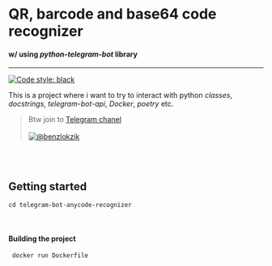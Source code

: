 # QR, barcode and base64 code recognizer

#### w/ using _python-telegram-bot_ library

---

[![Code style: black](https://img.shields.io/badge/code%20style-black-000000.svg)](https://github.com/psf/black)

This is a project where i want to try to interact with python _classes_, _docstrings_, _telegram-bot-api_, _Docker_,
_poetry_ etc.

> Btw join to [Telegram chanel <br/><br/>
> ![@benzlokzik](https://img.shields.io/badge/Telegram-Channel-blue.svg?logo=telegram)](https://t.me/benzlokzik)


<br/><br/>

## Getting started

```shell
cd telegram-bot-anycode-recognizer
```

<br/>

#### Building the project

```shell
 docker run Dockerfile
```
